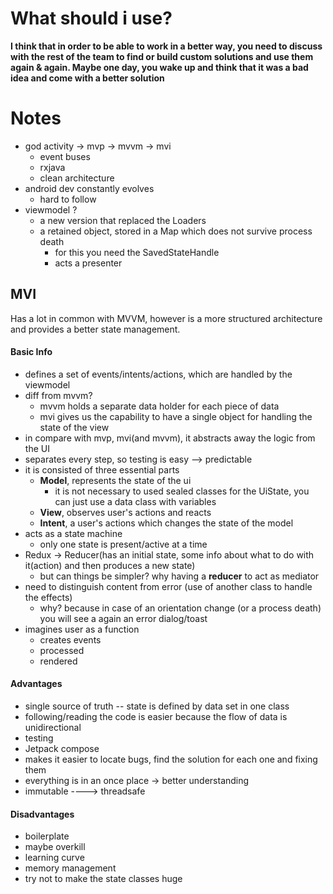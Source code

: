 

# What should i use?

**I think that in order to be able to work in a better way, you need to discuss with
the rest of the team to find or build custom solutions and use them again & again. Maybe one day, you
wake up and think that it was a bad idea and come with a better solution**

# Notes

* god activity -> mvp -> mvvm -> mvi
  * event buses
  * rxjava
  * clean architecture
* android dev constantly evolves
  * hard to follow
* viewmodel ? 
  * a new version that replaced the Loaders
  * a retained object, stored in a Map which does not survive process death
    * for this you need the SavedStateHandle
    * acts a presenter

## MVI

Has a lot in common with MVVM, however is a more structured architecture and provides a better 
state management. <br/>

#### Basic Info

  * defines a set of events/intents/actions, which are handled by the viewmodel
  * diff from mvvm?
    * mvvm holds a separate data holder for each piece of data
    * mvi gives us the capability to have a single object for handling the state of the view
  * in compare with mvp, mvi(and mvvm), it abstracts away the logic from the UI
  * separates every step, so testing is easy --> predictable
  * it is consisted of three essential parts 
    * **Model**, represents the state of the ui
      * it is not necessary to used  sealed classes for the UiState, you can just use a data class with variables
    * **View**,   observes user's actions and reacts
    * **Intent**, a user's actions which changes the state of the model
  * acts as a state machine
    * only one state is present/active at a time
  * Redux -> Reducer(has an initial state, some info about what to do with it(action) and then produces a new state)
    * but can things be simpler? why having a **reducer** to act as mediator
  * need to distinguish content from error (use of another class to handle the effects)
    * why? because in case of an orientation change (or a process death) you will see a again an error dialog/toast
  * imagines user as a function
    * creates events
    * processed
    * rendered


#### Advantages
* single source of truth -- state is defined by data set in one class
* following/reading the code is easier because the flow of data is unidirectional
* testing
* Jetpack compose
* makes it easier to locate bugs, find the solution for each one and fixing them
* everything is in an once place -> better understanding
* immutable ----> threadsafe

#### Disadvantages
* boilerplate
* maybe overkill
* learning curve
* memory management
* try not to make the state classes huge





